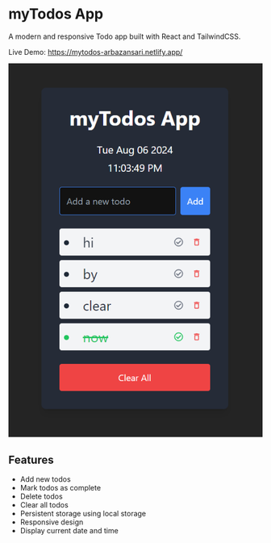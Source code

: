 # myTodos App

A modern and responsive Todo app built with React and TailwindCSS.

Live Demo: https://mytodos-arbazansari.netlify.app/

<div align=center>
<img src='./public/image.png'>
</div>

## Features

-   Add new todos
-   Mark todos as complete
-   Delete todos
-   Clear all todos
-   Persistent storage using local storage
-   Responsive design
-   Display current date and time
